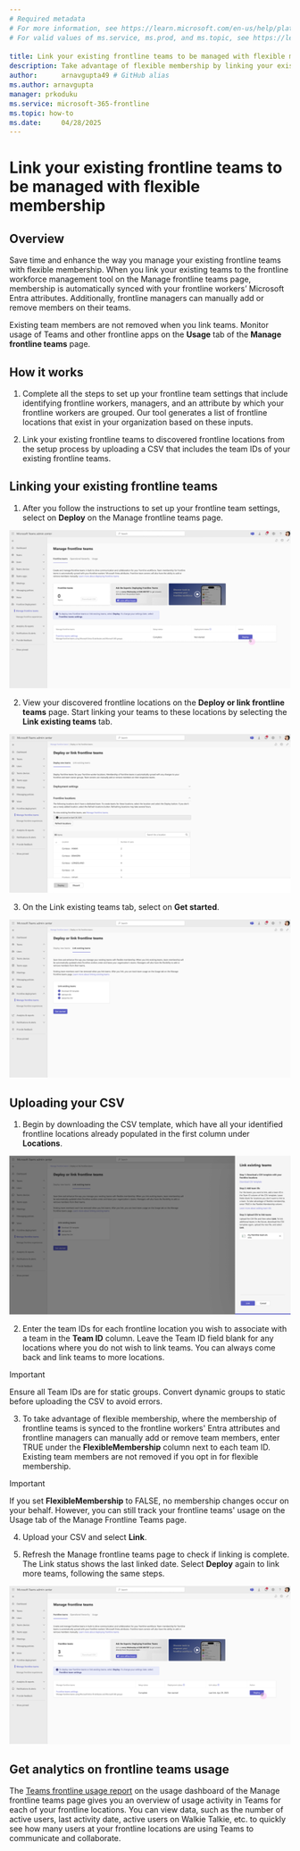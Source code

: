 ```yaml
---
# Required metadata
# For more information, see https://learn.microsoft.com/en-us/help/platform/learn-editor-add-metadata
# For valid values of ms.service, ms.prod, and ms.topic, see https://learn.microsoft.com/en-us/help/platform/metadata-taxonomies

title: Link your existing frontline teams to be managed with flexible membership
description: Take advantage of flexible membership by linking your existing teams to the frontline workforce management tool on the Manage frontline teams page.
author:      arnavgupta49 # GitHub alias
ms.author: arnavgupta
manager: prkoduku
ms.service: microsoft-365-frontline
ms.topic: how-to
ms.date:     04/28/2025
---
```


# Link your existing frontline teams to be managed with flexible membership

## Overview

Save time and enhance the way you manage your existing frontline teams with flexible membership. When you link your existing teams to the frontline workforce management tool on the Manage frontline teams page, membership is automatically synced with your frontline workers’ Microsoft Entra attributes. Additionally, frontline managers can manually add or remove members on their teams.

Existing team members are not removed when you link teams. Monitor usage of Teams and other frontline apps on the **Usage** tab of the **Manage frontline teams** page.

## How it works

1. Complete all the steps to set up your frontline team settings that include identifying frontline workers, managers, and an attribute by which your frontline workers are grouped. Our tool generates a list of frontline locations that exist in your organization based on these inputs.

2. Link your existing frontline teams to discovered frontline locations from the setup process by uploading a CSV that includes the team IDs of your existing frontline teams.

## Linking your existing frontline teams

1. After you follow the instructions to set up your frontline team settings, select on **Deploy** on the Manage frontline teams page.

![Select Deploy on the Manage frontline teams page on the Teams admin center to get started.](/microsoft-365/frontline/media/manage-frontline-teams-page.png)

2. View your discovered frontline locations on the **Deploy or link frontline teams** page. Start linking your teams to these locations by selecting the **Link existing teams** tab.

![View your discovered locations on the Deploy or link frontline teams page and select Link existing teams to learn more about linking teams.](/microsoft-365/frontline/microsoft-365/frontline/media/deploy-or-link-frontline-teams1.png)

3. On the Link existing teams tab, select on **Get started**.

![Select Get started on the Link existing teams tab to start linking.](/microsoft-365/frontline/microsoft-365/frontline/media/link-existing-teams1.png)

## Uploading your CSV

1. Begin by downloading the CSV template, which have all your identified frontline locations already populated in the first column under **Locations**.

![Upload your CSV of team IDs of the teams you want to link.](/microsoft-365/frontline/microsoft-365/frontline/media/link-existing-teams-upload1.png)

2. Enter the team IDs for each frontline location you wish to associate with a team in the **Team ID** column. Leave the Team ID field blank for any locations where you do not wish to link teams. You can always come back and link teams to more locations.

> [!IMPORTANT]
> Ensure all Team IDs are for static groups. Convert dynamic groups to static before uploading the CSV to avoid errors.

3. To take advantage of flexible membership, where the membership of frontline teams is synced to the frontline workers' Entra attributes and frontline managers can manually add or remove team members, enter TRUE under the **FlexibleMembership** column next to each team ID. Existing team members are not removed if you opt in for flexible membership.

> [!IMPORTANT]
> If you set **FlexibleMembership** to FALSE, no membership changes occur on your behalf. However, you can still track your frontline teams' usage on the Usage tab of the Manage Frontline Teams page.
4. Upload your CSV and select **Link**.

5. Refresh the Manage frontline teams page to check if linking is complete. The Link status shows the last linked date. Select **Deploy** again to link more teams, following the same steps.

![Link status shows the last linked date and you can select Deploy to link more teams.](/microsoft-365/frontline/microsoft-365/frontline/media/link-complete1.png)

## Get analytics on frontline teams usage

The [Teams frontline usage report](/microsoft-365/frontline/frontline-usage-report) on the usage dashboard of the Manage frontline teams page gives you an overview of usage activity in Teams for each of your frontline locations. You can view data, such as the number of active users, last activity date, active users on Walkie Talkie, etc. to quickly see how many users at your frontline locations are using Teams to communicate and collaborate.

 
